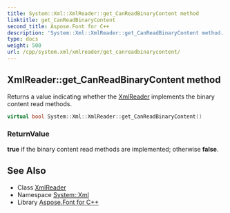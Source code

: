 ```yaml
---
title: System::Xml::XmlReader::get_CanReadBinaryContent method
linktitle: get_CanReadBinaryContent
second_title: Aspose.Font for C++
description: 'System::Xml::XmlReader::get_CanReadBinaryContent method. Returns a value indicating whether the XmlReader implements the binary content read methods in C++.'
type: docs
weight: 500
url: /cpp/system.xml/xmlreader/get_canreadbinarycontent/
---
```

## XmlReader::get_CanReadBinaryContent method


Returns a value indicating whether the [XmlReader](../) implements the binary content read methods.

```cpp
virtual bool System::Xml::XmlReader::get_CanReadBinaryContent()
```


### ReturnValue

**true** if the binary content read methods are implemented; otherwise **false**.

## See Also

* Class [XmlReader](../)
* Namespace [System::Xml](../../)
* Library [Aspose.Font for C++](../../../)
